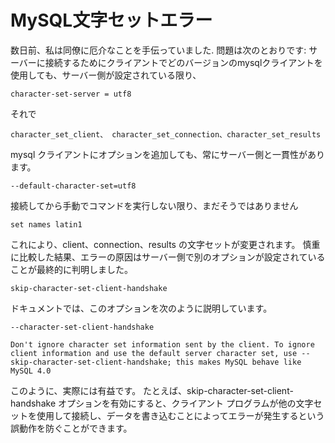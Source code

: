 # MySQL文字セットエラー

数日前、私は同僚に厄介なことを手伝っていました. 問題は次のとおりです:
サーバーに接続するためにクライアントでどのバージョンのmysqlクライアントを使用しても、サーバー側が設定されている限り、
```properties
character-set-server = utf8
```
それで
```
character_set_client、 character_set_connection、character_set_results
```
mysql クライアントにオプションを追加しても、常にサーバー側と一貫性があります。

```properties
--default-character-set=utf8
```

接続してから手動でコマンドを実行しない限り、まだそうではありません

```properties
set names latin1
```

これにより、client、connection、results の文字セットが変更されます。
慎重に比較した結果、エラーの原因はサーバー側で別のオプションが設定されていることが最終的に判明しました。

```properties
skip-character-set-client-handshake
```

ドキュメントでは、このオプションを次のように説明しています。

```properties
--character-set-client-handshake

Don't ignore character set information sent by the client. To ignore client information and use the default server character set, use --skip-character-set-client-handshake; this makes MySQL behave like MySQL 4.0
```

このように、実際には有益です。 たとえば、skip-character-set-client-handshake オプションを有効にすると、クライアント プログラムが他の文字セットを使用して接続し、データを書き込むことによってエラーが発生するという誤動作を防ぐことができます。